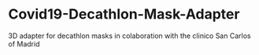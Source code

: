 # Covid19-Decathlon-Mask-Adapter
 3D adapter for decathlon masks in colaboration with the clinico San Carlos of Madrid
